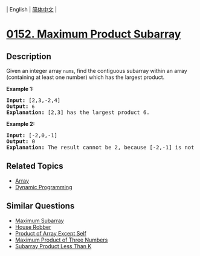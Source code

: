 
| English | [简体中文](README.md) |
# [0152. Maximum Product Subarray](https://leetcode-cn.com/problems/maximum-product-subarray/)
## Description
<p>Given an integer array&nbsp;<code>nums</code>, find the contiguous subarray within an array (containing at least one number) which has the largest product.</p>

<p><strong>Example 1:</strong></p>

<pre>
<strong>Input:</strong> [2,3,-2,4]
<strong>Output:</strong> <code>6</code>
<strong>Explanation:</strong>&nbsp;[2,3] has the largest product 6.
</pre>

<p><strong>Example 2:</strong></p>

<pre>
<strong>Input:</strong> [-2,0,-1]
<strong>Output:</strong> 0
<strong>Explanation:</strong>&nbsp;The result cannot be 2, because [-2,-1] is not a subarray.</pre>

## Related Topics
- [Array](https://leetcode-cn.com/tag/array)
- [Dynamic Programming](https://leetcode-cn.com/tag/dynamic-programming)
## Similar Questions
- [Maximum Subarray](../maximum-subarray/README_EN.md)
- [House Robber](../house-robber/README_EN.md)
- [Product of Array Except Self](../product-of-array-except-self/README_EN.md)
- [Maximum Product of Three Numbers](../maximum-product-of-three-numbers/README_EN.md)
- [Subarray Product Less Than K](../subarray-product-less-than-k/README_EN.md)
